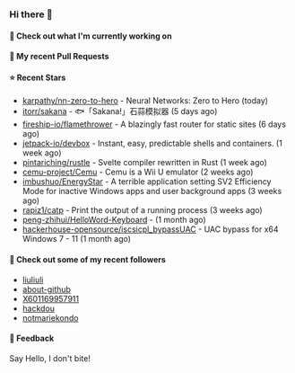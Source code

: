 ### Hi there 👋

#### 👷 Check out what I'm currently working on

#### 🔨 My recent Pull Requests


#### ⭐ Recent Stars

- [karpathy/nn-zero-to-hero](https://github.com/karpathy/nn-zero-to-hero) - Neural Networks: Zero to Hero (today)
- [itorr/sakana](https://github.com/itorr/sakana) - 🐟「Sakana!」石蒜模拟器 (5 days ago)
- [fireship-io/flamethrower](https://github.com/fireship-io/flamethrower) - A blazingly fast router for static sites (6 days ago)
- [jetpack-io/devbox](https://github.com/jetpack-io/devbox) - Instant, easy, predictable shells and containers. (1 week ago)
- [pintariching/rustle](https://github.com/pintariching/rustle) - Svelte compiler rewritten in Rust (1 week ago)
- [cemu-project/Cemu](https://github.com/cemu-project/Cemu) - Cemu is a Wii U emulator (2 weeks ago)
- [imbushuo/EnergyStar](https://github.com/imbushuo/EnergyStar) - A terrible application setting SV2 Efficiency Mode for inactive Windows apps and user background apps (3 weeks ago)
- [rapiz1/catp](https://github.com/rapiz1/catp) - Print the output of a running process (3 weeks ago)
- [peng-zhihui/HelloWord-Keyboard](https://github.com/peng-zhihui/HelloWord-Keyboard) -  (1 month ago)
- [hackerhouse-opensource/iscsicpl_bypassUAC](https://github.com/hackerhouse-opensource/iscsicpl_bypassUAC) - UAC bypass for x64 Windows 7 - 11 (1 month ago)

#### 👯 Check out some of my recent followers

- [liuliuli](https://github.com/liuliuli)
- [about-github](https://github.com/about-github)
- [X601169957911](https://github.com/X601169957911)
- [hackdou](https://github.com/hackdou)
- [notmariekondo](https://github.com/notmariekondo)

#### 💬 Feedback

Say Hello, I don't bite!